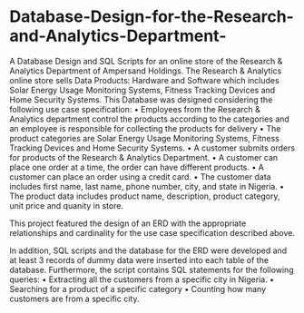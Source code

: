 # Database-Design-for-the-Research-and-Analytics-Department-
A Database Design and SQL Scripts for an online store of the Research & Analytics Department of Ampersand Holdings.  The Research & Analytics online store sells Data Products: Hardware and Software which includes Solar Energy Usage Monitoring Systems, Fitness Tracking Devices and Home Security Systems.
This Database was designed considering the following use case specification:
• Employees from the Research & Analytics department control the products according to the categories and an employee is responsible for collecting the products for delivery
• The product categories are Solar Energy Usage Monitoring Systems, Fitness Tracking Devices and Home Security Systems.
• A customer submits orders for products of the Research & Analytics Department.
• A customer can place one order at a time, the order can have different products.
• A customer can place an order using a credit card.
• The customer data includes first name, last name, phone number, city, and state in Nigeria.
• The product data includes product name, description, product category, unit price and quanity in store.

This project featured the design of an ERD with the appropriate relationships and cardinality for
the use case specification described above. 

In addition, SQL scripts and the database for the ERD were developed and at least 3 records of dummy data were inserted into each table of the database.
Furthermore, the script contains SQL statements for the following queries:
•	Extracting all the customers from a specific city in Nigeria.
•	Searching for a product of a specific category
•	Counting how many customers are from a specific city.

